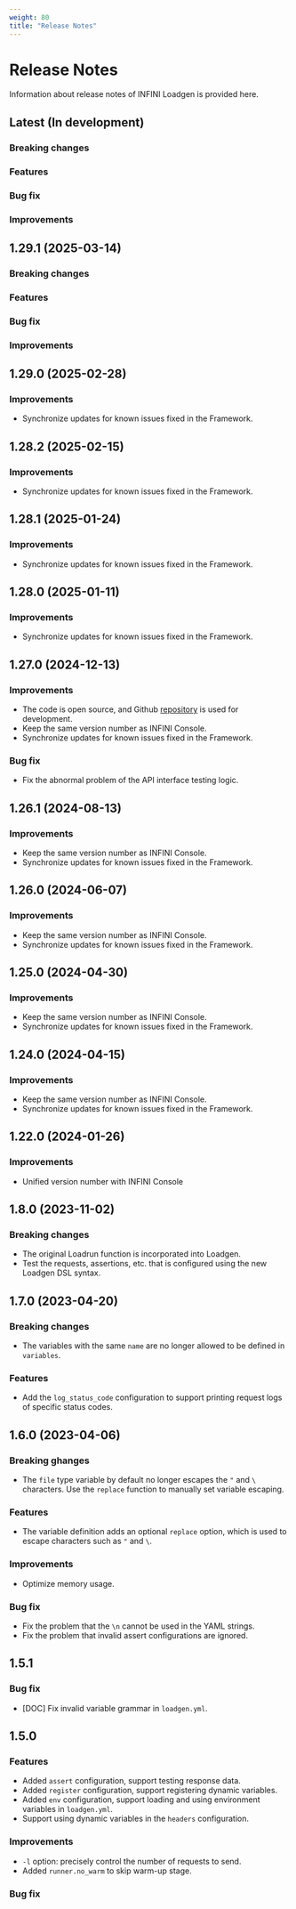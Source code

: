 ```yaml
---
weight: 80
title: "Release Notes"
---
```


# Release Notes

Information about release notes of INFINI Loadgen is provided here.

## Latest (In development)  
### Breaking changes  
### Features  
### Bug fix  
### Improvements  

## 1.29.1 (2025-03-14)
### Breaking changes  
### Features  
### Bug fix  
### Improvements  

## 1.29.0 (2025-02-28)

### Improvements

- Synchronize updates for known issues fixed in the Framework.

## 1.28.2 (2025-02-15)

### Improvements

- Synchronize updates for known issues fixed in the Framework.

## 1.28.1 (2025-01-24)

### Improvements

- Synchronize updates for known issues fixed in the Framework.

## 1.28.0 (2025-01-11)

### Improvements

- Synchronize updates for known issues fixed in the Framework.

## 1.27.0 (2024-12-13)

### Improvements

- The code is open source, and Github [repository](https://github.com/infinilabs/loadgen) is used for development.
- Keep the same version number as INFINI Console.
- Synchronize updates for known issues fixed in the Framework.

### Bug fix

- Fix the abnormal problem of the API interface testing logic.

## 1.26.1 (2024-08-13)

### Improvements

- Keep the same version number as INFINI Console.
- Synchronize updates for known issues fixed in the Framework.

## 1.26.0 (2024-06-07)

### Improvements

- Keep the same version number as INFINI Console.
- Synchronize updates for known issues fixed in the Framework.

## 1.25.0 (2024-04-30)

### Improvements

- Keep the same version number as INFINI Console.
- Synchronize updates for known issues fixed in the Framework.

## 1.24.0 (2024-04-15)

### Improvements

- Keep the same version number as INFINI Console.
- Synchronize updates for known issues fixed in the Framework.

## 1.22.0 (2024-01-26)

### Improvements

- Unified version number with INFINI Console

## 1.8.0 (2023-11-02)

### Breaking changes

- The original Loadrun function is incorporated into Loadgen.
- Test the requests, assertions, etc. that is configured using the new Loadgen DSL syntax.

## 1.7.0 (2023-04-20)

### Breaking changes

- The variables with the same `name` are no longer allowed to be defined in `variables`.

### Features

- Add the `log_status_code` configuration to support printing request logs of specific status codes.

## 1.6.0 (2023-04-06)

### Breaking ghanges

- The `file` type variable by default no longer escapes the `"` and `\` characters. Use the `replace` function to manually set variable escaping.

### Features

- The variable definition adds an optional `replace` option, which is used to escape characters such as `"` and `\`.

### Improvements

- Optimize memory usage.

### Bug fix

- Fix the problem that the `\n` cannot be used in the YAML strings.
- Fix the problem that invalid assert configurations are ignored.

## 1.5.1

### Bug fix

- [DOC] Fix invalid variable grammar in `loadgen.yml`.

## 1.5.0

### Features

- Added `assert` configuration, support testing response data.
- Added `register` configuration, support registering dynamic variables.
- Added `env` configuration, support loading and using environment variables in `loadgen.yml`.
- Support using dynamic variables in the `headers` configuration.

### Improvements

- `-l` option: precisely control the number of requests to send.
- Added `runner.no_warm` to skip warm-up stage.

### Bug fix
